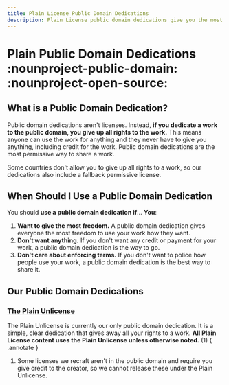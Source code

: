 ```yaml
---
title: Plain License Public Domain Dedications
description: Plain License public domain dedications give you the most freedom to use a work. We provide a simple, clear dedication that gives away all your rights to a work.
---
```


# Plain Public Domain Dedications :nounproject-public-domain: :nounproject-open-source:

## What is a Public Domain Dedication?

Public domain dedications aren't licenses. Instead, **if you dedicate a work to the public domain, you give up all rights to the work.** This means anyone can use the work for anything and they never have to give you anything, including credit for the work. Public domain dedications are the most permissive way to share a work.

Some countries don't allow you to give up all rights to a work, so our dedications also include a fallback permissive license.

## When Should I Use a Public Domain Dedication

You should **use a public domain dedication if**...
**You**:

1. **Want to give the most freedom.** A public domain dedication gives everyone the most freedom to use your work how they want.
2. **Don't want anything.** If you don't want any credit or payment for your work, a public domain dedication is the way to go.
3. **Don't care about enforcing terms.** If you don't want to police how people use your work, a public domain dedication is the best way to share it.

## Our Public Domain Dedications

### [The Plain Unlicense](unlicense.md)

The Plain Unlicense is currently our only public domain dedication. It is a simple, clear dedication that gives away all your rights to a work. **All Plain License content uses the Plain Unlicense unless otherwise noted.** (1)
{ .annotate }

1. Some licenses we recraft aren't in the public domain and require you give credit to the creator, so we cannot release these under the Plain Unlicense.
